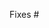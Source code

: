 Fixes #

<!--
Bugfixes should be based on the 4.13 or 5.3 branch and features on the 5.x
branch. Select the correct branch in the "base:" drop-down menu above.

Replace this notice with a short README for your feature/bugfix. This will help
people to understand your PR and can be used as a start for the documentation.
-->

